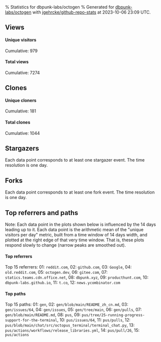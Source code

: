 % Statistics for dbpunk-labs/octogen
% Generated for [dbpunk-labs/octogen](https://github.com/dbpunk-labs/octogen) with [jgehrcke/github-repo-stats](https://github.com/jgehrcke/github-repo-stats) at 2023-10-06 23:09 UTC.


## Views

#### Unique visitors
<div id="chart_views_unique" class="full-width-chart"></div>

Cumulative: 979

#### Total views
<div id="chart_views_total" class="full-width-chart"></div>

Cumulative: 7274

<div class="pagebreak-for-print"> </div>

## Clones

#### Unique cloners
<div id="chart_clones_unique" class="full-width-chart"></div>

Cumulative: 181

#### Total clones
<div id="chart_clones_total" class="full-width-chart"></div>

Cumulative: 1044



<div class="pagebreak-for-print"> </div>



## Stargazers

Each data point corresponds to at least one stargazer event.
The time resolution is one day.

<div id="chart_stargazers" class="full-width-chart"></div>




## Forks

Each data point corresponds to at least one fork event.
The time resolution is one day.

<div id="chart_forks" class="full-width-chart"></div>




<div class="pagebreak-for-print"> </div>



## Top referrers and paths


Note: Each data point in the plots shown below is influenced by the 14 days
leading up to it. Each data point is the arithmetic mean of the "unique
visitors per day" metric, built from a time window of 14 days width, and
plotted at the right edge of that very time window. That is, these plots
respond slowly to change (narrow peaks are smoothed out).




#### Top referrers


<div id="chart_referrers_top_n_alltime" class="full-width-chart"></div>

Top 15 referrers: 01: `reddit.com`, 02: `github.com`, 03: `Google`, 04: `old.reddit.com`, 05: `octogen.dev`, 06: `gitee.com`, 07: `statics.teams.cdn.office.net`, 08: `dbpunk.xyz`, 09: `producthunt.com`, 10: `dbpunk-labs.github.io`, 11: `t.co`, 12: `news.ycombinator.com`





#### Top paths


<div id="chart_paths_top_n_alltime" class="full-width-chart"></div>

Top 15 paths: 01: `gen`, 02: `gen/blob/main/README_zh_cn.md`, 03: `gen/issues/64`, 04: `gen/issues`, 05: `gen/tree/main`, 06: `gen/pulls`, 07: `gen/blob/main/README.md`, 08: `pus`, 09: `pus/tree/25-running-progress-support-for-the-terminal`, 10: `pus/issues/64`, 11: `pus/pulls`, 12: `pus/blob/main/chat/src/octopus_terminal/terminal_chat.py`, 13: `pus/actions/workflows/release_libraries.yml`, 14: `pus/pull/26`, 15: `pus/actions`


<script type="text/javascript">
    vegaEmbed('#chart_views_unique', {"$schema": "https://vega.github.io/schema/vega-lite/v4.17.0.json", "config": {"arc": {"fill": "#1b1e23"}, "area": {"fill": "#1b1e23"}, "axisBottom": {"domainColor": "#a9b4c4", "gridColor": "#a9b4c4", "labelColor": "#1b1e23", "labelFont": "relative-mono-11-pitch-pro, Menlo, monospace", "tickColor": "#a9b4c4", "titleColor": "#1b1e23", "titleFont": "relative-mono-11-pitch-pro, Menlo, monospace"}, "axisLeft": {"domainColor": "#a9b4c4", "gridColor": "#a9b4c4", "labelColor": "#1b1e23", "labelFont": "relative-mono-11-pitch-pro, Menlo, monospace", "tickColor": "#a9b4c4", "titleColor": "#1b1e23", "titleFont": "relative-mono-11-pitch-pro, Menlo, monospace"}, "axisX": {"grid": false}, "axisY": {"grid": false, "labelBound": true}, "background": "#FFFFFF", "group": {"fill": "#FFFFFF"}, "header": {"fontWeight": 400, "labelFont": "relative-mono-11-pitch-pro, Menlo, monospace", "titleFont": "relative-mono-11-pitch-pro, Menlo, monospace"}, "legend": {"labelFont": "relative-mono-11-pitch-pro, Menlo, monospace", "symbolSize": 200, "symbolType": "circle", "titleFont": "relative-mono-11-pitch-pro, Menlo, monospace"}, "line": {"color": "#1b1e23", "stroke": "#1b1e23"}, "path": {"stroke": "#1b1e23"}, "point": {"color": "#1b1e23", "cursor": "pointer", "filled": true, "size": 20}, "range": {"category": ["#85a2f7", "#ea9755", "#7eb36a", "#f07071", "#bc85d9", "#e587b6", "#a9b4c4", "#d4c05e", "#64b9c4"]}, "style": {"bar": {"fill": "#1b1e23"}, "text": {"font": "relative-mono-11-pitch-pro, Menlo, monospace", "fontWeight": 400}}, "symbol": {"shape": "circle"}, "title": {"anchor": "start", "font": "relative-mono-11-pitch-pro, Menlo, monospace", "fontWeight": 400}, "trail": {"color": "#1b1e23", "stroke": "#1b1e23"}, "view": {"stroke": null}}, "data": {"name": "data-c3c4d0fbb6635ca8dd2dacba71b05c7d"}, "datasets": {"data-c3c4d0fbb6635ca8dd2dacba71b05c7d": [{"time": "2023-09-15T00:00:00+00:00", "views_total": 145, "views_unique": 1}, {"time": "2023-09-16T00:00:00+00:00", "views_total": 130, "views_unique": 1}, {"time": "2023-09-17T00:00:00+00:00", "views_total": 49, "views_unique": 1}, {"time": "2023-09-18T00:00:00+00:00", "views_total": 37, "views_unique": 1}, {"time": "2023-09-19T00:00:00+00:00", "views_total": 58, "views_unique": 1}, {"time": "2023-09-20T00:00:00+00:00", "views_total": 392, "views_unique": 1}, {"time": "2023-09-21T00:00:00+00:00", "views_total": 448, "views_unique": 1}, {"time": "2023-09-22T00:00:00+00:00", "views_total": 160, "views_unique": 1}, {"time": "2023-09-23T00:00:00+00:00", "views_total": 79, "views_unique": 1}, {"time": "2023-09-24T00:00:00+00:00", "views_total": 187, "views_unique": 1}, {"time": "2023-09-25T00:00:00+00:00", "views_total": 133, "views_unique": 1}, {"time": "2023-09-26T00:00:00+00:00", "views_total": 544, "views_unique": 1}, {"time": "2023-09-27T00:00:00+00:00", "views_total": 266, "views_unique": 1}, {"time": "2023-09-28T00:00:00+00:00", "views_total": 910, "views_unique": 186}, {"time": "2023-09-29T00:00:00+00:00", "views_total": 856, "views_unique": 287}, {"time": "2023-09-30T00:00:00+00:00", "views_total": 570, "views_unique": 72}, {"time": "2023-10-01T00:00:00+00:00", "views_total": 328, "views_unique": 51}, {"time": "2023-10-02T00:00:00+00:00", "views_total": 238, "views_unique": 62}, {"time": "2023-10-03T00:00:00+00:00", "views_total": 242, "views_unique": 44}, {"time": "2023-10-04T00:00:00+00:00", "views_total": 475, "views_unique": 59}, {"time": "2023-10-05T00:00:00+00:00", "views_total": 598, "views_unique": 132}, {"time": "2023-10-06T00:00:00+00:00", "views_total": 429, "views_unique": 73}]}, "encoding": {"tooltip": [{"field": "views_unique", "format": ".1f", "title": "views (u)", "type": "quantitative"}, {"field": "time", "format": "%B %e, %Y", "title": "date", "type": "temporal"}], "x": {"axis": {"labelAngle": 25}, "field": "time", "scale": {"domain": ["2023-09-15", "2023-10-06"]}, "timeUnit": "yearmonthdate", "title": "date", "type": "temporal"}, "y": {"axis": {"values": [1, 10, 50, 100, 500, 1000, 5000, 10000]}, "field": "views_unique", "scale": {"domain": [0, 315.70000000000005], "type": "symlog", "zero": true}, "title": "unique views per day", "type": "quantitative"}}, "height": 200, "mark": {"point": true, "type": "line"}, "padding": 10, "width": "container"}, {"actions": false, "renderer": "svg"}).catch(console.error);
vegaEmbed('#chart_views_total', {"$schema": "https://vega.github.io/schema/vega-lite/v4.17.0.json", "config": {"arc": {"fill": "#1b1e23"}, "area": {"fill": "#1b1e23"}, "axisBottom": {"domainColor": "#a9b4c4", "gridColor": "#a9b4c4", "labelColor": "#1b1e23", "labelFont": "relative-mono-11-pitch-pro, Menlo, monospace", "tickColor": "#a9b4c4", "titleColor": "#1b1e23", "titleFont": "relative-mono-11-pitch-pro, Menlo, monospace"}, "axisLeft": {"domainColor": "#a9b4c4", "gridColor": "#a9b4c4", "labelColor": "#1b1e23", "labelFont": "relative-mono-11-pitch-pro, Menlo, monospace", "tickColor": "#a9b4c4", "titleColor": "#1b1e23", "titleFont": "relative-mono-11-pitch-pro, Menlo, monospace"}, "axisX": {"grid": false}, "axisY": {"grid": false, "labelBound": true}, "background": "#FFFFFF", "group": {"fill": "#FFFFFF"}, "header": {"fontWeight": 400, "labelFont": "relative-mono-11-pitch-pro, Menlo, monospace", "titleFont": "relative-mono-11-pitch-pro, Menlo, monospace"}, "legend": {"labelFont": "relative-mono-11-pitch-pro, Menlo, monospace", "symbolSize": 200, "symbolType": "circle", "titleFont": "relative-mono-11-pitch-pro, Menlo, monospace"}, "line": {"color": "#1b1e23", "stroke": "#1b1e23"}, "path": {"stroke": "#1b1e23"}, "point": {"color": "#1b1e23", "cursor": "pointer", "filled": true, "size": 20}, "range": {"category": ["#85a2f7", "#ea9755", "#7eb36a", "#f07071", "#bc85d9", "#e587b6", "#a9b4c4", "#d4c05e", "#64b9c4"]}, "style": {"bar": {"fill": "#1b1e23"}, "text": {"font": "relative-mono-11-pitch-pro, Menlo, monospace", "fontWeight": 400}}, "symbol": {"shape": "circle"}, "title": {"anchor": "start", "font": "relative-mono-11-pitch-pro, Menlo, monospace", "fontWeight": 400}, "trail": {"color": "#1b1e23", "stroke": "#1b1e23"}, "view": {"stroke": null}}, "data": {"name": "data-c3c4d0fbb6635ca8dd2dacba71b05c7d"}, "datasets": {"data-c3c4d0fbb6635ca8dd2dacba71b05c7d": [{"time": "2023-09-15T00:00:00+00:00", "views_total": 145, "views_unique": 1}, {"time": "2023-09-16T00:00:00+00:00", "views_total": 130, "views_unique": 1}, {"time": "2023-09-17T00:00:00+00:00", "views_total": 49, "views_unique": 1}, {"time": "2023-09-18T00:00:00+00:00", "views_total": 37, "views_unique": 1}, {"time": "2023-09-19T00:00:00+00:00", "views_total": 58, "views_unique": 1}, {"time": "2023-09-20T00:00:00+00:00", "views_total": 392, "views_unique": 1}, {"time": "2023-09-21T00:00:00+00:00", "views_total": 448, "views_unique": 1}, {"time": "2023-09-22T00:00:00+00:00", "views_total": 160, "views_unique": 1}, {"time": "2023-09-23T00:00:00+00:00", "views_total": 79, "views_unique": 1}, {"time": "2023-09-24T00:00:00+00:00", "views_total": 187, "views_unique": 1}, {"time": "2023-09-25T00:00:00+00:00", "views_total": 133, "views_unique": 1}, {"time": "2023-09-26T00:00:00+00:00", "views_total": 544, "views_unique": 1}, {"time": "2023-09-27T00:00:00+00:00", "views_total": 266, "views_unique": 1}, {"time": "2023-09-28T00:00:00+00:00", "views_total": 910, "views_unique": 186}, {"time": "2023-09-29T00:00:00+00:00", "views_total": 856, "views_unique": 287}, {"time": "2023-09-30T00:00:00+00:00", "views_total": 570, "views_unique": 72}, {"time": "2023-10-01T00:00:00+00:00", "views_total": 328, "views_unique": 51}, {"time": "2023-10-02T00:00:00+00:00", "views_total": 238, "views_unique": 62}, {"time": "2023-10-03T00:00:00+00:00", "views_total": 242, "views_unique": 44}, {"time": "2023-10-04T00:00:00+00:00", "views_total": 475, "views_unique": 59}, {"time": "2023-10-05T00:00:00+00:00", "views_total": 598, "views_unique": 132}, {"time": "2023-10-06T00:00:00+00:00", "views_total": 429, "views_unique": 73}]}, "encoding": {"tooltip": [{"field": "views_total", "format": ".1f", "title": "views (t)", "type": "quantitative"}, {"field": "time", "format": "%B %e, %Y", "title": "date", "type": "temporal"}], "x": {"axis": {"labelAngle": 25}, "field": "time", "scale": {"domain": ["2023-09-15", "2023-10-06"]}, "timeUnit": "yearmonthdate", "title": "date", "type": "temporal"}, "y": {"axis": {"values": [1, 10, 50, 100, 500, 1000, 5000, 10000]}, "field": "views_total", "scale": {"domain": [0, 1001.0000000000001], "type": "symlog", "zero": true}, "title": "total views per day", "type": "quantitative"}}, "height": 200, "mark": {"point": true, "type": "line"}, "padding": 10, "width": "container"}, {"actions": false, "renderer": "svg"}).catch(console.error);
vegaEmbed('#chart_clones_unique', {"$schema": "https://vega.github.io/schema/vega-lite/v4.17.0.json", "config": {"arc": {"fill": "#1b1e23"}, "area": {"fill": "#1b1e23"}, "axisBottom": {"domainColor": "#a9b4c4", "gridColor": "#a9b4c4", "labelColor": "#1b1e23", "labelFont": "relative-mono-11-pitch-pro, Menlo, monospace", "tickColor": "#a9b4c4", "titleColor": "#1b1e23", "titleFont": "relative-mono-11-pitch-pro, Menlo, monospace"}, "axisLeft": {"domainColor": "#a9b4c4", "gridColor": "#a9b4c4", "labelColor": "#1b1e23", "labelFont": "relative-mono-11-pitch-pro, Menlo, monospace", "tickColor": "#a9b4c4", "titleColor": "#1b1e23", "titleFont": "relative-mono-11-pitch-pro, Menlo, monospace"}, "axisX": {"grid": false}, "axisY": {"grid": false, "labelBound": true}, "background": "#FFFFFF", "group": {"fill": "#FFFFFF"}, "header": {"fontWeight": 400, "labelFont": "relative-mono-11-pitch-pro, Menlo, monospace", "titleFont": "relative-mono-11-pitch-pro, Menlo, monospace"}, "legend": {"labelFont": "relative-mono-11-pitch-pro, Menlo, monospace", "symbolSize": 200, "symbolType": "circle", "titleFont": "relative-mono-11-pitch-pro, Menlo, monospace"}, "line": {"color": "#1b1e23", "stroke": "#1b1e23"}, "path": {"stroke": "#1b1e23"}, "point": {"color": "#1b1e23", "cursor": "pointer", "filled": true, "size": 20}, "range": {"category": ["#85a2f7", "#ea9755", "#7eb36a", "#f07071", "#bc85d9", "#e587b6", "#a9b4c4", "#d4c05e", "#64b9c4"]}, "style": {"bar": {"fill": "#1b1e23"}, "text": {"font": "relative-mono-11-pitch-pro, Menlo, monospace", "fontWeight": 400}}, "symbol": {"shape": "circle"}, "title": {"anchor": "start", "font": "relative-mono-11-pitch-pro, Menlo, monospace", "fontWeight": 400}, "trail": {"color": "#1b1e23", "stroke": "#1b1e23"}, "view": {"stroke": null}}, "data": {"name": "data-daa7836321336546b61961ebec3684fd"}, "datasets": {"data-daa7836321336546b61961ebec3684fd": [{"clones_total": 0, "clones_unique": 0, "time": "2023-09-15T00:00:00+00:00"}, {"clones_total": 1, "clones_unique": 1, "time": "2023-09-16T00:00:00+00:00"}, {"clones_total": 0, "clones_unique": 0, "time": "2023-09-17T00:00:00+00:00"}, {"clones_total": 0, "clones_unique": 0, "time": "2023-09-18T00:00:00+00:00"}, {"clones_total": 0, "clones_unique": 0, "time": "2023-09-19T00:00:00+00:00"}, {"clones_total": 1, "clones_unique": 1, "time": "2023-09-20T00:00:00+00:00"}, {"clones_total": 0, "clones_unique": 0, "time": "2023-09-21T00:00:00+00:00"}, {"clones_total": 1, "clones_unique": 1, "time": "2023-09-22T00:00:00+00:00"}, {"clones_total": 0, "clones_unique": 0, "time": "2023-09-23T00:00:00+00:00"}, {"clones_total": 0, "clones_unique": 0, "time": "2023-09-24T00:00:00+00:00"}, {"clones_total": 1, "clones_unique": 1, "time": "2023-09-25T00:00:00+00:00"}, {"clones_total": 1, "clones_unique": 1, "time": "2023-09-26T00:00:00+00:00"}, {"clones_total": 1, "clones_unique": 1, "time": "2023-09-27T00:00:00+00:00"}, {"clones_total": 173, "clones_unique": 48, "time": "2023-09-28T00:00:00+00:00"}, {"clones_total": 17, "clones_unique": 9, "time": "2023-09-29T00:00:00+00:00"}, {"clones_total": 113, "clones_unique": 15, "time": "2023-09-30T00:00:00+00:00"}, {"clones_total": 140, "clones_unique": 11, "time": "2023-10-01T00:00:00+00:00"}, {"clones_total": 95, "clones_unique": 17, "time": "2023-10-02T00:00:00+00:00"}, {"clones_total": 100, "clones_unique": 15, "time": "2023-10-03T00:00:00+00:00"}, {"clones_total": 214, "clones_unique": 30, "time": "2023-10-04T00:00:00+00:00"}, {"clones_total": 42, "clones_unique": 15, "time": "2023-10-05T00:00:00+00:00"}, {"clones_total": 144, "clones_unique": 15, "time": "2023-10-06T00:00:00+00:00"}]}, "encoding": {"tooltip": [{"field": "clones_unique", "format": ".1f", "title": "clones (u)", "type": "quantitative"}, {"field": "time", "format": "%B %e, %Y", "title": "date", "type": "temporal"}], "x": {"axis": {"labelAngle": 25}, "field": "time", "scale": {"domain": ["2023-09-15", "2023-10-06"]}, "timeUnit": "yearmonthdate", "title": "date", "type": "temporal"}, "y": {"axis": {}, "field": "clones_unique", "scale": {"domain": [0, 52.800000000000004], "type": "linear", "zero": true}, "title": "unique clones per day", "type": "quantitative"}}, "height": 200, "mark": {"point": true, "type": "line"}, "padding": 10, "width": "container"}, {"actions": false, "renderer": "svg"}).catch(console.error);
vegaEmbed('#chart_clones_total', {"$schema": "https://vega.github.io/schema/vega-lite/v4.17.0.json", "config": {"arc": {"fill": "#1b1e23"}, "area": {"fill": "#1b1e23"}, "axisBottom": {"domainColor": "#a9b4c4", "gridColor": "#a9b4c4", "labelColor": "#1b1e23", "labelFont": "relative-mono-11-pitch-pro, Menlo, monospace", "tickColor": "#a9b4c4", "titleColor": "#1b1e23", "titleFont": "relative-mono-11-pitch-pro, Menlo, monospace"}, "axisLeft": {"domainColor": "#a9b4c4", "gridColor": "#a9b4c4", "labelColor": "#1b1e23", "labelFont": "relative-mono-11-pitch-pro, Menlo, monospace", "tickColor": "#a9b4c4", "titleColor": "#1b1e23", "titleFont": "relative-mono-11-pitch-pro, Menlo, monospace"}, "axisX": {"grid": false}, "axisY": {"grid": false, "labelBound": true}, "background": "#FFFFFF", "group": {"fill": "#FFFFFF"}, "header": {"fontWeight": 400, "labelFont": "relative-mono-11-pitch-pro, Menlo, monospace", "titleFont": "relative-mono-11-pitch-pro, Menlo, monospace"}, "legend": {"labelFont": "relative-mono-11-pitch-pro, Menlo, monospace", "symbolSize": 200, "symbolType": "circle", "titleFont": "relative-mono-11-pitch-pro, Menlo, monospace"}, "line": {"color": "#1b1e23", "stroke": "#1b1e23"}, "path": {"stroke": "#1b1e23"}, "point": {"color": "#1b1e23", "cursor": "pointer", "filled": true, "size": 20}, "range": {"category": ["#85a2f7", "#ea9755", "#7eb36a", "#f07071", "#bc85d9", "#e587b6", "#a9b4c4", "#d4c05e", "#64b9c4"]}, "style": {"bar": {"fill": "#1b1e23"}, "text": {"font": "relative-mono-11-pitch-pro, Menlo, monospace", "fontWeight": 400}}, "symbol": {"shape": "circle"}, "title": {"anchor": "start", "font": "relative-mono-11-pitch-pro, Menlo, monospace", "fontWeight": 400}, "trail": {"color": "#1b1e23", "stroke": "#1b1e23"}, "view": {"stroke": null}}, "data": {"name": "data-daa7836321336546b61961ebec3684fd"}, "datasets": {"data-daa7836321336546b61961ebec3684fd": [{"clones_total": 0, "clones_unique": 0, "time": "2023-09-15T00:00:00+00:00"}, {"clones_total": 1, "clones_unique": 1, "time": "2023-09-16T00:00:00+00:00"}, {"clones_total": 0, "clones_unique": 0, "time": "2023-09-17T00:00:00+00:00"}, {"clones_total": 0, "clones_unique": 0, "time": "2023-09-18T00:00:00+00:00"}, {"clones_total": 0, "clones_unique": 0, "time": "2023-09-19T00:00:00+00:00"}, {"clones_total": 1, "clones_unique": 1, "time": "2023-09-20T00:00:00+00:00"}, {"clones_total": 0, "clones_unique": 0, "time": "2023-09-21T00:00:00+00:00"}, {"clones_total": 1, "clones_unique": 1, "time": "2023-09-22T00:00:00+00:00"}, {"clones_total": 0, "clones_unique": 0, "time": "2023-09-23T00:00:00+00:00"}, {"clones_total": 0, "clones_unique": 0, "time": "2023-09-24T00:00:00+00:00"}, {"clones_total": 1, "clones_unique": 1, "time": "2023-09-25T00:00:00+00:00"}, {"clones_total": 1, "clones_unique": 1, "time": "2023-09-26T00:00:00+00:00"}, {"clones_total": 1, "clones_unique": 1, "time": "2023-09-27T00:00:00+00:00"}, {"clones_total": 173, "clones_unique": 48, "time": "2023-09-28T00:00:00+00:00"}, {"clones_total": 17, "clones_unique": 9, "time": "2023-09-29T00:00:00+00:00"}, {"clones_total": 113, "clones_unique": 15, "time": "2023-09-30T00:00:00+00:00"}, {"clones_total": 140, "clones_unique": 11, "time": "2023-10-01T00:00:00+00:00"}, {"clones_total": 95, "clones_unique": 17, "time": "2023-10-02T00:00:00+00:00"}, {"clones_total": 100, "clones_unique": 15, "time": "2023-10-03T00:00:00+00:00"}, {"clones_total": 214, "clones_unique": 30, "time": "2023-10-04T00:00:00+00:00"}, {"clones_total": 42, "clones_unique": 15, "time": "2023-10-05T00:00:00+00:00"}, {"clones_total": 144, "clones_unique": 15, "time": "2023-10-06T00:00:00+00:00"}]}, "encoding": {"tooltip": [{"field": "clones_total", "format": ".1f", "title": "clones (t)", "type": "quantitative"}, {"field": "time", "format": "%B %e, %Y", "title": "date", "type": "temporal"}], "x": {"axis": {"labelAngle": 25}, "field": "time", "scale": {"domain": ["2023-09-15", "2023-10-06"]}, "timeUnit": "yearmonthdate", "title": "date", "type": "temporal"}, "y": {"axis": {"values": [1, 10, 50, 100, 500, 1000, 5000, 10000]}, "field": "clones_total", "scale": {"domain": [0, 235.4], "type": "symlog", "zero": true}, "title": "total clones per day", "type": "quantitative"}}, "height": 200, "mark": {"point": true, "type": "line"}, "padding": 10, "width": "container"}, {"actions": false, "renderer": "svg"}).catch(console.error);
vegaEmbed('#chart_stargazers', {"$schema": "https://vega.github.io/schema/vega-lite/v4.17.0.json", "config": {"arc": {"fill": "#1b1e23"}, "area": {"fill": "#1b1e23"}, "axisBottom": {"domainColor": "#a9b4c4", "gridColor": "#a9b4c4", "labelColor": "#1b1e23", "labelFont": "relative-mono-11-pitch-pro, Menlo, monospace", "tickColor": "#a9b4c4", "titleColor": "#1b1e23", "titleFont": "relative-mono-11-pitch-pro, Menlo, monospace"}, "axisLeft": {"domainColor": "#a9b4c4", "gridColor": "#a9b4c4", "labelColor": "#1b1e23", "labelFont": "relative-mono-11-pitch-pro, Menlo, monospace", "tickColor": "#a9b4c4", "titleColor": "#1b1e23", "titleFont": "relative-mono-11-pitch-pro, Menlo, monospace"}, "axisX": {"grid": false}, "axisY": {"grid": false}, "background": "#FFFFFF", "group": {"fill": "#FFFFFF"}, "header": {"fontWeight": 400, "labelFont": "relative-mono-11-pitch-pro, Menlo, monospace", "titleFont": "relative-mono-11-pitch-pro, Menlo, monospace"}, "legend": {"labelFont": "relative-mono-11-pitch-pro, Menlo, monospace", "symbolSize": 200, "symbolType": "circle", "titleFont": "relative-mono-11-pitch-pro, Menlo, monospace"}, "line": {"color": "#1b1e23", "stroke": "#1b1e23"}, "path": {"stroke": "#1b1e23"}, "point": {"color": "#1b1e23", "cursor": "pointer", "filled": true, "size": 50}, "range": {"category": ["#85a2f7", "#ea9755", "#7eb36a", "#f07071", "#bc85d9", "#e587b6", "#a9b4c4", "#d4c05e", "#64b9c4"]}, "style": {"bar": {"fill": "#1b1e23"}, "text": {"font": "relative-mono-11-pitch-pro, Menlo, monospace", "fontWeight": 400}}, "symbol": {"shape": "circle"}, "title": {"anchor": "start", "font": "relative-mono-11-pitch-pro, Menlo, monospace", "fontWeight": 400}, "trail": {"color": "#1b1e23", "stroke": "#1b1e23"}, "view": {"stroke": null}}, "data": {"name": "data-6c007b14de8aef23f173a28f9506b0b4"}, "datasets": {"data-6c007b14de8aef23f173a28f9506b0b4": [{"stars_cumulative": 1.0, "time": "2023-09-28T14:00:00+00:00"}, {"stars_cumulative": 8.0, "time": "2023-09-28T17:00:00+00:00"}, {"stars_cumulative": 9.0, "time": "2023-09-28T18:00:00+00:00"}, {"stars_cumulative": 10.0, "time": "2023-09-28T19:00:00+00:00"}, {"stars_cumulative": 14.0, "time": "2023-09-28T20:00:00+00:00"}, {"stars_cumulative": 16.0, "time": "2023-09-28T22:00:00+00:00"}, {"stars_cumulative": 18.0, "time": "2023-09-28T23:00:00+00:00"}, {"stars_cumulative": 19.0, "time": "2023-09-29T00:00:00+00:00"}, {"stars_cumulative": 21.0, "time": "2023-09-29T01:00:00+00:00"}, {"stars_cumulative": 25.0, "time": "2023-09-29T02:00:00+00:00"}, {"stars_cumulative": 29.0, "time": "2023-09-29T03:00:00+00:00"}, {"stars_cumulative": 30.0, "time": "2023-09-29T04:00:00+00:00"}, {"stars_cumulative": 32.0, "time": "2023-09-29T05:00:00+00:00"}, {"stars_cumulative": 36.0, "time": "2023-09-29T06:00:00+00:00"}, {"stars_cumulative": 42.0, "time": "2023-09-29T08:00:00+00:00"}, {"stars_cumulative": 43.0, "time": "2023-09-29T09:00:00+00:00"}, {"stars_cumulative": 46.0, "time": "2023-09-29T10:00:00+00:00"}, {"stars_cumulative": 47.0, "time": "2023-09-29T11:00:00+00:00"}, {"stars_cumulative": 50.0, "time": "2023-09-29T12:00:00+00:00"}, {"stars_cumulative": 55.0, "time": "2023-09-29T13:00:00+00:00"}, {"stars_cumulative": 57.0, "time": "2023-09-29T14:00:00+00:00"}, {"stars_cumulative": 59.0, "time": "2023-09-29T15:00:00+00:00"}, {"stars_cumulative": 62.0, "time": "2023-09-29T16:00:00+00:00"}, {"stars_cumulative": 64.0, "time": "2023-09-29T18:00:00+00:00"}, {"stars_cumulative": 66.0, "time": "2023-09-29T19:00:00+00:00"}, {"stars_cumulative": 67.0, "time": "2023-09-29T20:00:00+00:00"}, {"stars_cumulative": 70.0, "time": "2023-09-29T23:00:00+00:00"}, {"stars_cumulative": 72.0, "time": "2023-09-30T01:00:00+00:00"}, {"stars_cumulative": 73.0, "time": "2023-09-30T02:00:00+00:00"}, {"stars_cumulative": 76.0, "time": "2023-09-30T04:00:00+00:00"}, {"stars_cumulative": 77.0, "time": "2023-09-30T08:00:00+00:00"}, {"stars_cumulative": 78.0, "time": "2023-09-30T13:00:00+00:00"}, {"stars_cumulative": 81.0, "time": "2023-09-30T17:00:00+00:00"}, {"stars_cumulative": 82.0, "time": "2023-09-30T21:00:00+00:00"}, {"stars_cumulative": 83.0, "time": "2023-10-01T04:00:00+00:00"}, {"stars_cumulative": 84.0, "time": "2023-10-01T05:00:00+00:00"}, {"stars_cumulative": 85.0, "time": "2023-10-01T11:00:00+00:00"}, {"stars_cumulative": 86.0, "time": "2023-10-01T13:00:00+00:00"}, {"stars_cumulative": 87.0, "time": "2023-10-01T14:00:00+00:00"}, {"stars_cumulative": 90.0, "time": "2023-10-01T15:00:00+00:00"}, {"stars_cumulative": 93.0, "time": "2023-10-01T16:00:00+00:00"}, {"stars_cumulative": 94.0, "time": "2023-10-01T18:00:00+00:00"}, {"stars_cumulative": 95.0, "time": "2023-10-01T20:00:00+00:00"}, {"stars_cumulative": 96.0, "time": "2023-10-01T21:00:00+00:00"}, {"stars_cumulative": 97.0, "time": "2023-10-01T22:00:00+00:00"}, {"stars_cumulative": 98.0, "time": "2023-10-01T23:00:00+00:00"}, {"stars_cumulative": 100.0, "time": "2023-10-02T00:00:00+00:00"}, {"stars_cumulative": 101.0, "time": "2023-10-02T02:00:00+00:00"}, {"stars_cumulative": 102.0, "time": "2023-10-02T04:00:00+00:00"}, {"stars_cumulative": 103.0, "time": "2023-10-02T05:00:00+00:00"}, {"stars_cumulative": 104.0, "time": "2023-10-02T09:00:00+00:00"}, {"stars_cumulative": 105.0, "time": "2023-10-02T11:00:00+00:00"}, {"stars_cumulative": 106.0, "time": "2023-10-02T16:00:00+00:00"}, {"stars_cumulative": 107.0, "time": "2023-10-02T21:00:00+00:00"}, {"stars_cumulative": 108.0, "time": "2023-10-03T01:00:00+00:00"}, {"stars_cumulative": 109.0, "time": "2023-10-03T11:00:00+00:00"}, {"stars_cumulative": 110.0, "time": "2023-10-03T13:00:00+00:00"}, {"stars_cumulative": 111.0, "time": "2023-10-04T00:00:00+00:00"}, {"stars_cumulative": 112.0, "time": "2023-10-04T02:00:00+00:00"}, {"stars_cumulative": 113.0, "time": "2023-10-04T06:00:00+00:00"}, {"stars_cumulative": 114.0, "time": "2023-10-04T11:00:00+00:00"}, {"stars_cumulative": 116.0, "time": "2023-10-04T14:00:00+00:00"}, {"stars_cumulative": 118.0, "time": "2023-10-04T15:00:00+00:00"}, {"stars_cumulative": 119.0, "time": "2023-10-04T17:00:00+00:00"}, {"stars_cumulative": 121.0, "time": "2023-10-04T18:00:00+00:00"}, {"stars_cumulative": 124.0, "time": "2023-10-04T19:00:00+00:00"}, {"stars_cumulative": 125.0, "time": "2023-10-04T21:00:00+00:00"}, {"stars_cumulative": 126.0, "time": "2023-10-05T04:00:00+00:00"}, {"stars_cumulative": 127.0, "time": "2023-10-05T12:00:00+00:00"}, {"stars_cumulative": 128.0, "time": "2023-10-05T13:00:00+00:00"}, {"stars_cumulative": 129.0, "time": "2023-10-05T15:00:00+00:00"}, {"stars_cumulative": 130.0, "time": "2023-10-05T17:00:00+00:00"}, {"stars_cumulative": 131.0, "time": "2023-10-05T18:00:00+00:00"}, {"stars_cumulative": 133.0, "time": "2023-10-05T19:00:00+00:00"}, {"stars_cumulative": 134.0, "time": "2023-10-05T20:00:00+00:00"}, {"stars_cumulative": 135.0, "time": "2023-10-06T06:00:00+00:00"}, {"stars_cumulative": 136.0, "time": "2023-10-06T07:00:00+00:00"}, {"stars_cumulative": 137.0, "time": "2023-10-06T13:00:00+00:00"}, {"stars_cumulative": 138.0, "time": "2023-10-06T14:00:00+00:00"}]}, "encoding": {"tooltip": [{"field": "stars_cumulative", "format": "d", "title": "stars", "type": "quantitative"}, {"field": "time", "format": "%B %e, %Y", "title": "date", "type": "temporal"}], "x": {"axis": {"labelAngle": 25}, "field": "time", "scale": {"domain": ["2023-09-15", "2023-10-06"]}, "timeUnit": "yearmonthdate", "title": "date", "type": "temporal"}, "y": {"field": "stars_cumulative", "scale": {"domain": [0, 151.8], "zero": true}, "title": "stargazer count (cumulative)", "type": "quantitative"}}, "height": 300, "mark": {"point": true, "type": "line"}, "padding": 10, "width": "container"}, {"actions": false, "renderer": "svg"}).catch(console.error);
vegaEmbed('#chart_forks', {"$schema": "https://vega.github.io/schema/vega-lite/v4.17.0.json", "config": {"arc": {"fill": "#1b1e23"}, "area": {"fill": "#1b1e23"}, "axisBottom": {"domainColor": "#a9b4c4", "gridColor": "#a9b4c4", "labelColor": "#1b1e23", "labelFont": "relative-mono-11-pitch-pro, Menlo, monospace", "tickColor": "#a9b4c4", "titleColor": "#1b1e23", "titleFont": "relative-mono-11-pitch-pro, Menlo, monospace"}, "axisLeft": {"domainColor": "#a9b4c4", "gridColor": "#a9b4c4", "labelColor": "#1b1e23", "labelFont": "relative-mono-11-pitch-pro, Menlo, monospace", "tickColor": "#a9b4c4", "titleColor": "#1b1e23", "titleFont": "relative-mono-11-pitch-pro, Menlo, monospace"}, "axisX": {"grid": false}, "axisY": {"grid": false}, "background": "#FFFFFF", "group": {"fill": "#FFFFFF"}, "header": {"fontWeight": 400, "labelFont": "relative-mono-11-pitch-pro, Menlo, monospace", "titleFont": "relative-mono-11-pitch-pro, Menlo, monospace"}, "legend": {"labelFont": "relative-mono-11-pitch-pro, Menlo, monospace", "symbolSize": 200, "symbolType": "circle", "titleFont": "relative-mono-11-pitch-pro, Menlo, monospace"}, "line": {"color": "#1b1e23", "stroke": "#1b1e23"}, "path": {"stroke": "#1b1e23"}, "point": {"color": "#1b1e23", "cursor": "pointer", "filled": true, "size": 50}, "range": {"category": ["#85a2f7", "#ea9755", "#7eb36a", "#f07071", "#bc85d9", "#e587b6", "#a9b4c4", "#d4c05e", "#64b9c4"]}, "style": {"bar": {"fill": "#1b1e23"}, "text": {"font": "relative-mono-11-pitch-pro, Menlo, monospace", "fontWeight": 400}}, "symbol": {"shape": "circle"}, "title": {"anchor": "start", "font": "relative-mono-11-pitch-pro, Menlo, monospace", "fontWeight": 400}, "trail": {"color": "#1b1e23", "stroke": "#1b1e23"}, "view": {"stroke": null}}, "data": {"name": "data-3642352092f9402faf48a9de609dec84"}, "datasets": {"data-3642352092f9402faf48a9de609dec84": [{"forks_cumulative": 1, "time": "2023-09-28T18:38:14+00:00"}, {"forks_cumulative": 2, "time": "2023-09-29T16:14:21+00:00"}, {"forks_cumulative": 3, "time": "2023-10-01T11:39:28+00:00"}]}, "encoding": {"tooltip": [{"field": "forks_cumulative", "format": "d", "title": "forks", "type": "quantitative"}, {"field": "time", "format": "%B %e, %Y", "title": "date", "type": "temporal"}], "x": {"axis": {"labelAngle": 25}, "field": "time", "scale": {"domain": ["2023-09-15", "2023-10-06"]}, "timeUnit": "yearmonthdate", "title": "date", "type": "temporal"}, "y": {"field": "forks_cumulative", "scale": {"domain": [0, 3.3000000000000003], "zero": true}, "title": "fork count (cumulative)", "type": "quantitative"}}, "height": 300, "mark": {"point": true, "type": "line"}, "padding": 10, "width": "container"}, {"actions": false, "renderer": "svg"}).catch(console.error);
vegaEmbed('#chart_referrers_top_n_alltime', {"$schema": "https://vega.github.io/schema/vega-lite/v4.17.0.json", "config": {"arc": {"fill": "#1b1e23"}, "area": {"fill": "#1b1e23"}, "axisBottom": {"domainColor": "#a9b4c4", "gridColor": "#a9b4c4", "labelColor": "#1b1e23", "labelFont": "relative-mono-11-pitch-pro, Menlo, monospace", "tickColor": "#a9b4c4", "titleColor": "#1b1e23", "titleFont": "relative-mono-11-pitch-pro, Menlo, monospace"}, "axisLeft": {"domainColor": "#a9b4c4", "gridColor": "#a9b4c4", "labelColor": "#1b1e23", "labelFont": "relative-mono-11-pitch-pro, Menlo, monospace", "tickColor": "#a9b4c4", "titleColor": "#1b1e23", "titleFont": "relative-mono-11-pitch-pro, Menlo, monospace"}, "axisX": {"grid": false}, "axisY": {"grid": false}, "background": "#FFFFFF", "group": {"fill": "#FFFFFF"}, "header": {"fontWeight": 400, "labelFont": "relative-mono-11-pitch-pro, Menlo, monospace", "titleFont": "relative-mono-11-pitch-pro, Menlo, monospace"}, "legend": {"labelFont": "relative-mono-11-pitch-pro, Menlo, monospace", "symbolSize": 200, "symbolType": "circle", "titleFont": "relative-mono-11-pitch-pro, Menlo, monospace"}, "line": {"color": "#1b1e23", "stroke": "#1b1e23"}, "path": {"stroke": "#1b1e23"}, "point": {"color": "#1b1e23", "cursor": "pointer", "filled": true, "size": 30}, "range": {"category": ["#85a2f7", "#ea9755", "#7eb36a", "#f07071", "#bc85d9", "#e587b6", "#a9b4c4", "#d4c05e", "#64b9c4"]}, "style": {"bar": {"fill": "#1b1e23"}, "text": {"font": "relative-mono-11-pitch-pro, Menlo, monospace", "fontWeight": 400}}, "symbol": {"shape": "circle"}, "title": {"anchor": "start", "font": "relative-mono-11-pitch-pro, Menlo, monospace", "fontWeight": 400}, "trail": {"color": "#1b1e23", "stroke": "#1b1e23"}, "view": {"stroke": null}}, "data": {"name": "data-42b0deaec86bd86238f2a433d9ed1d03"}, "datasets": {"data-42b0deaec86bd86238f2a433d9ed1d03": [{"referrer": "reddit.com", "time": "2023-09-28T00:00:00+00:00", "views_unique": null, "views_unique_norm": null}, {"referrer": "reddit.com", "time": "2023-09-29T00:00:00+00:00", "views_unique": 45.0, "views_unique_norm": 3.2142857142857144}, {"referrer": "reddit.com", "time": "2023-09-30T00:00:00+00:00", "views_unique": 100.0, "views_unique_norm": 7.142857142857143}, {"referrer": "reddit.com", "time": "2023-10-01T00:00:00+00:00", "views_unique": 109.0, "views_unique_norm": 7.785714285714286}, {"referrer": "reddit.com", "time": "2023-10-02T00:00:00+00:00", "views_unique": 117.0, "views_unique_norm": 8.357142857142858}, {"referrer": "reddit.com", "time": "2023-10-03T00:00:00+00:00", "views_unique": 121.0, "views_unique_norm": 8.642857142857142}, {"referrer": "reddit.com", "time": "2023-10-04T00:00:00+00:00", "views_unique": 123.0, "views_unique_norm": 8.785714285714286}, {"referrer": "reddit.com", "time": "2023-10-05T00:00:00+00:00", "views_unique": 123.0, "views_unique_norm": 8.785714285714286}, {"referrer": "reddit.com", "time": "2023-10-06T00:00:00+00:00", "views_unique": 128.0, "views_unique_norm": 9.142857142857142}, {"referrer": "github.com", "time": "2023-09-28T00:00:00+00:00", "views_unique": 1.0, "views_unique_norm": 0.07142857142857142}, {"referrer": "github.com", "time": "2023-09-29T00:00:00+00:00", "views_unique": 16.0, "views_unique_norm": 1.1428571428571428}, {"referrer": "github.com", "time": "2023-09-30T00:00:00+00:00", "views_unique": 35.0, "views_unique_norm": 2.5}, {"referrer": "github.com", "time": "2023-10-01T00:00:00+00:00", "views_unique": 46.0, "views_unique_norm": 3.2857142857142856}, {"referrer": "github.com", "time": "2023-10-02T00:00:00+00:00", "views_unique": 50.0, "views_unique_norm": 3.5714285714285716}, {"referrer": "github.com", "time": "2023-10-03T00:00:00+00:00", "views_unique": 54.0, "views_unique_norm": 3.857142857142857}, {"referrer": "github.com", "time": "2023-10-04T00:00:00+00:00", "views_unique": 59.0, "views_unique_norm": 4.214285714285714}, {"referrer": "github.com", "time": "2023-10-05T00:00:00+00:00", "views_unique": 60.0, "views_unique_norm": 4.285714285714286}, {"referrer": "github.com", "time": "2023-10-06T00:00:00+00:00", "views_unique": 65.0, "views_unique_norm": 4.642857142857143}, {"referrer": "Google", "time": "2023-09-28T00:00:00+00:00", "views_unique": null, "views_unique_norm": null}, {"referrer": "Google", "time": "2023-09-29T00:00:00+00:00", "views_unique": null, "views_unique_norm": null}, {"referrer": "Google", "time": "2023-09-30T00:00:00+00:00", "views_unique": 9.0, "views_unique_norm": 0.6428571428571429}, {"referrer": "Google", "time": "2023-10-01T00:00:00+00:00", "views_unique": 10.0, "views_unique_norm": 0.7142857142857143}, {"referrer": "Google", "time": "2023-10-02T00:00:00+00:00", "views_unique": 11.0, "views_unique_norm": 0.7857142857142857}, {"referrer": "Google", "time": "2023-10-03T00:00:00+00:00", "views_unique": 14.0, "views_unique_norm": 1.0}, {"referrer": "Google", "time": "2023-10-04T00:00:00+00:00", "views_unique": 17.0, "views_unique_norm": 1.2142857142857142}, {"referrer": "Google", "time": "2023-10-05T00:00:00+00:00", "views_unique": 23.0, "views_unique_norm": 1.6428571428571428}, {"referrer": "Google", "time": "2023-10-06T00:00:00+00:00", "views_unique": 24.0, "views_unique_norm": 1.7142857142857142}, {"referrer": "old.reddit.com", "time": "2023-09-28T00:00:00+00:00", "views_unique": null, "views_unique_norm": null}, {"referrer": "old.reddit.com", "time": "2023-09-29T00:00:00+00:00", "views_unique": 11.0, "views_unique_norm": 0.7857142857142857}, {"referrer": "old.reddit.com", "time": "2023-09-30T00:00:00+00:00", "views_unique": 15.0, "views_unique_norm": 1.0714285714285714}, {"referrer": "old.reddit.com", "time": "2023-10-01T00:00:00+00:00", "views_unique": 17.0, "views_unique_norm": 1.2142857142857142}, {"referrer": "old.reddit.com", "time": "2023-10-02T00:00:00+00:00", "views_unique": 17.0, "views_unique_norm": 1.2142857142857142}, {"referrer": "old.reddit.com", "time": "2023-10-03T00:00:00+00:00", "views_unique": 17.0, "views_unique_norm": 1.2142857142857142}, {"referrer": "old.reddit.com", "time": "2023-10-04T00:00:00+00:00", "views_unique": 17.0, "views_unique_norm": 1.2142857142857142}, {"referrer": "old.reddit.com", "time": "2023-10-05T00:00:00+00:00", "views_unique": 19.0, "views_unique_norm": 1.3571428571428572}, {"referrer": "old.reddit.com", "time": "2023-10-06T00:00:00+00:00", "views_unique": 20.0, "views_unique_norm": 1.4285714285714286}, {"referrer": "octogen.dev", "time": "2023-09-28T00:00:00+00:00", "views_unique": 1.0, "views_unique_norm": 0.07142857142857142}, {"referrer": "octogen.dev", "time": "2023-09-29T00:00:00+00:00", "views_unique": 2.0, "views_unique_norm": 0.14285714285714285}, {"referrer": "octogen.dev", "time": "2023-09-30T00:00:00+00:00", "views_unique": 5.0, "views_unique_norm": 0.35714285714285715}, {"referrer": "octogen.dev", "time": "2023-10-01T00:00:00+00:00", "views_unique": 5.0, "views_unique_norm": 0.35714285714285715}, {"referrer": "octogen.dev", "time": "2023-10-02T00:00:00+00:00", "views_unique": 5.0, "views_unique_norm": 0.35714285714285715}, {"referrer": "octogen.dev", "time": "2023-10-03T00:00:00+00:00", "views_unique": 6.0, "views_unique_norm": 0.42857142857142855}, {"referrer": "octogen.dev", "time": "2023-10-04T00:00:00+00:00", "views_unique": 6.0, "views_unique_norm": 0.42857142857142855}, {"referrer": "octogen.dev", "time": "2023-10-05T00:00:00+00:00", "views_unique": 6.0, "views_unique_norm": 0.42857142857142855}, {"referrer": "octogen.dev", "time": "2023-10-06T00:00:00+00:00", "views_unique": 10.0, "views_unique_norm": 0.7142857142857143}, {"referrer": "gitee.com", "time": "2023-09-28T00:00:00+00:00", "views_unique": null, "views_unique_norm": null}, {"referrer": "gitee.com", "time": "2023-09-29T00:00:00+00:00", "views_unique": 1.0, "views_unique_norm": 0.07142857142857142}, {"referrer": "gitee.com", "time": "2023-09-30T00:00:00+00:00", "views_unique": 2.0, "views_unique_norm": 0.14285714285714285}, {"referrer": "gitee.com", "time": "2023-10-01T00:00:00+00:00", "views_unique": 2.0, "views_unique_norm": 0.14285714285714285}, {"referrer": "gitee.com", "time": "2023-10-02T00:00:00+00:00", "views_unique": 3.0, "views_unique_norm": 0.21428571428571427}, {"referrer": "gitee.com", "time": "2023-10-03T00:00:00+00:00", "views_unique": 4.0, "views_unique_norm": 0.2857142857142857}, {"referrer": "gitee.com", "time": "2023-10-04T00:00:00+00:00", "views_unique": 4.0, "views_unique_norm": 0.2857142857142857}, {"referrer": "gitee.com", "time": "2023-10-05T00:00:00+00:00", "views_unique": 4.0, "views_unique_norm": 0.2857142857142857}, {"referrer": "gitee.com", "time": "2023-10-06T00:00:00+00:00", "views_unique": 4.0, "views_unique_norm": 0.2857142857142857}, {"referrer": "statics.teams.cdn.office.net", "time": "2023-09-28T00:00:00+00:00", "views_unique": null, "views_unique_norm": null}, {"referrer": "statics.teams.cdn.office.net", "time": "2023-09-29T00:00:00+00:00", "views_unique": null, "views_unique_norm": null}, {"referrer": "statics.teams.cdn.office.net", "time": "2023-09-30T00:00:00+00:00", "views_unique": 2.0, "views_unique_norm": 0.14285714285714285}, {"referrer": "statics.teams.cdn.office.net", "time": "2023-10-01T00:00:00+00:00", "views_unique": 2.0, "views_unique_norm": 0.14285714285714285}, {"referrer": "statics.teams.cdn.office.net", "time": "2023-10-02T00:00:00+00:00", "views_unique": null, "views_unique_norm": null}, {"referrer": "statics.teams.cdn.office.net", "time": "2023-10-03T00:00:00+00:00", "views_unique": 3.0, "views_unique_norm": 0.21428571428571427}, {"referrer": "statics.teams.cdn.office.net", "time": "2023-10-04T00:00:00+00:00", "views_unique": 3.0, "views_unique_norm": 0.21428571428571427}, {"referrer": "statics.teams.cdn.office.net", "time": "2023-10-05T00:00:00+00:00", "views_unique": 3.0, "views_unique_norm": 0.21428571428571427}, {"referrer": "statics.teams.cdn.office.net", "time": "2023-10-06T00:00:00+00:00", "views_unique": 3.0, "views_unique_norm": 0.21428571428571427}]}, "encoding": {"color": {"field": "referrer", "legend": {"direction": "vertical", "orient": "top", "title": "Legend:"}, "sort": {"field": "order"}, "type": "nominal"}, "tooltip": [{"field": "referrer", "type": "nominal"}, {"field": "views_unique_norm", "format": ".2f", "title": "views (14d mean)", "type": "quantitative"}, {"field": "time", "format": "%B %e, %Y", "title": "date", "type": "temporal"}], "x": {"axis": {"labelAngle": 25}, "field": "time", "scale": {"domain": ["2023-09-15", "2023-10-06"]}, "timeUnit": "yearmonthdate", "title": "date", "type": "temporal"}, "y": {"field": "views_unique_norm", "scale": {"domain": [0, 10.057142857142857], "type": "symlog", "zero": true}, "title": "unique visitors per day (mean from last 14 days)", "type": "quantitative"}}, "height": 300, "mark": {"point": true, "type": "line"}, "padding": 10, "width": "container"}, {"actions": false, "renderer": "svg"}).catch(console.error);
vegaEmbed('#chart_paths_top_n_alltime', {"$schema": "https://vega.github.io/schema/vega-lite/v4.17.0.json", "config": {"arc": {"fill": "#1b1e23"}, "area": {"fill": "#1b1e23"}, "axisBottom": {"domainColor": "#a9b4c4", "gridColor": "#a9b4c4", "labelColor": "#1b1e23", "labelFont": "relative-mono-11-pitch-pro, Menlo, monospace", "tickColor": "#a9b4c4", "titleColor": "#1b1e23", "titleFont": "relative-mono-11-pitch-pro, Menlo, monospace"}, "axisLeft": {"domainColor": "#a9b4c4", "gridColor": "#a9b4c4", "labelColor": "#1b1e23", "labelFont": "relative-mono-11-pitch-pro, Menlo, monospace", "tickColor": "#a9b4c4", "titleColor": "#1b1e23", "titleFont": "relative-mono-11-pitch-pro, Menlo, monospace"}, "axisX": {"grid": false}, "axisY": {"grid": false}, "background": "#FFFFFF", "group": {"fill": "#FFFFFF"}, "header": {"fontWeight": 400, "labelFont": "relative-mono-11-pitch-pro, Menlo, monospace", "titleFont": "relative-mono-11-pitch-pro, Menlo, monospace"}, "legend": {"labelFont": "relative-mono-11-pitch-pro, Menlo, monospace", "symbolSize": 200, "symbolType": "circle", "titleFont": "relative-mono-11-pitch-pro, Menlo, monospace"}, "line": {"color": "#1b1e23", "stroke": "#1b1e23"}, "path": {"stroke": "#1b1e23"}, "point": {"color": "#1b1e23", "cursor": "pointer", "filled": true, "size": 30}, "range": {"category": ["#85a2f7", "#ea9755", "#7eb36a", "#f07071", "#bc85d9", "#e587b6", "#a9b4c4", "#d4c05e", "#64b9c4"]}, "style": {"bar": {"fill": "#1b1e23"}, "text": {"font": "relative-mono-11-pitch-pro, Menlo, monospace", "fontWeight": 400}}, "symbol": {"shape": "circle"}, "title": {"anchor": "start", "font": "relative-mono-11-pitch-pro, Menlo, monospace", "fontWeight": 400}, "trail": {"color": "#1b1e23", "stroke": "#1b1e23"}, "view": {"stroke": null}}, "data": {"name": "data-816ea03e35f369085559b7040e895d5a"}, "datasets": {"data-816ea03e35f369085559b7040e895d5a": [{"path": "gen", "time": "2023-09-28T00:00:00+00:00", "views_unique": 1.0, "views_unique_norm": 0.07142857142857142}, {"path": "gen", "time": "2023-09-29T00:00:00+00:00", "views_unique": 185.0, "views_unique_norm": 13.214285714285714}, {"path": "gen", "time": "2023-09-30T00:00:00+00:00", "views_unique": 450.0, "views_unique_norm": 32.142857142857146}, {"path": "gen", "time": "2023-10-01T00:00:00+00:00", "views_unique": 510.0, "views_unique_norm": 36.42857142857143}, {"path": "gen", "time": "2023-10-02T00:00:00+00:00", "views_unique": 554.0, "views_unique_norm": 39.57142857142857}, {"path": "gen", "time": "2023-10-03T00:00:00+00:00", "views_unique": 601.0, "views_unique_norm": 42.92857142857143}, {"path": "gen", "time": "2023-10-04T00:00:00+00:00", "views_unique": 632.0, "views_unique_norm": 45.142857142857146}, {"path": "gen", "time": "2023-10-05T00:00:00+00:00", "views_unique": 666.0, "views_unique_norm": 47.57142857142857}, {"path": "gen", "time": "2023-10-06T00:00:00+00:00", "views_unique": 787.0, "views_unique_norm": 56.214285714285715}, {"path": "gen/blob/main/README_zh_cn.md", "time": "2023-09-28T00:00:00+00:00", "views_unique": null, "views_unique_norm": null}, {"path": "gen/blob/main/README_zh_cn.md", "time": "2023-09-29T00:00:00+00:00", "views_unique": null, "views_unique_norm": null}, {"path": "gen/blob/main/README_zh_cn.md", "time": "2023-09-30T00:00:00+00:00", "views_unique": null, "views_unique_norm": null}, {"path": "gen/blob/main/README_zh_cn.md", "time": "2023-10-01T00:00:00+00:00", "views_unique": null, "views_unique_norm": null}, {"path": "gen/blob/main/README_zh_cn.md", "time": "2023-10-02T00:00:00+00:00", "views_unique": null, "views_unique_norm": null}, {"path": "gen/blob/main/README_zh_cn.md", "time": "2023-10-03T00:00:00+00:00", "views_unique": 22.0, "views_unique_norm": 1.5714285714285714}, {"path": "gen/blob/main/README_zh_cn.md", "time": "2023-10-04T00:00:00+00:00", "views_unique": 26.0, "views_unique_norm": 1.8571428571428572}, {"path": "gen/blob/main/README_zh_cn.md", "time": "2023-10-05T00:00:00+00:00", "views_unique": 36.0, "views_unique_norm": 2.5714285714285716}, {"path": "gen/blob/main/README_zh_cn.md", "time": "2023-10-06T00:00:00+00:00", "views_unique": 46.0, "views_unique_norm": 3.2857142857142856}, {"path": "gen/issues/64", "time": "2023-09-28T00:00:00+00:00", "views_unique": null, "views_unique_norm": null}, {"path": "gen/issues/64", "time": "2023-09-29T00:00:00+00:00", "views_unique": null, "views_unique_norm": null}, {"path": "gen/issues/64", "time": "2023-09-30T00:00:00+00:00", "views_unique": null, "views_unique_norm": null}, {"path": "gen/issues/64", "time": "2023-10-01T00:00:00+00:00", "views_unique": null, "views_unique_norm": null}, {"path": "gen/issues/64", "time": "2023-10-02T00:00:00+00:00", "views_unique": null, "views_unique_norm": null}, {"path": "gen/issues/64", "time": "2023-10-03T00:00:00+00:00", "views_unique": null, "views_unique_norm": null}, {"path": "gen/issues/64", "time": "2023-10-04T00:00:00+00:00", "views_unique": 25.0, "views_unique_norm": 1.7857142857142858}, {"path": "gen/issues/64", "time": "2023-10-05T00:00:00+00:00", "views_unique": 28.0, "views_unique_norm": 2.0}, {"path": "gen/issues/64", "time": "2023-10-06T00:00:00+00:00", "views_unique": 33.0, "views_unique_norm": 2.357142857142857}, {"path": "gen/issues", "time": "2023-09-28T00:00:00+00:00", "views_unique": null, "views_unique_norm": null}, {"path": "gen/issues", "time": "2023-09-29T00:00:00+00:00", "views_unique": null, "views_unique_norm": null}, {"path": "gen/issues", "time": "2023-09-30T00:00:00+00:00", "views_unique": null, "views_unique_norm": null}, {"path": "gen/issues", "time": "2023-10-01T00:00:00+00:00", "views_unique": 17.0, "views_unique_norm": 1.2142857142857142}, {"path": "gen/issues", "time": "2023-10-02T00:00:00+00:00", "views_unique": 18.0, "views_unique_norm": 1.2857142857142858}, {"path": "gen/issues", "time": "2023-10-03T00:00:00+00:00", "views_unique": 20.0, "views_unique_norm": 1.4285714285714286}, {"path": "gen/issues", "time": "2023-10-04T00:00:00+00:00", "views_unique": 23.0, "views_unique_norm": 1.6428571428571428}, {"path": "gen/issues", "time": "2023-10-05T00:00:00+00:00", "views_unique": 26.0, "views_unique_norm": 1.8571428571428572}, {"path": "gen/issues", "time": "2023-10-06T00:00:00+00:00", "views_unique": 32.0, "views_unique_norm": 2.2857142857142856}, {"path": "gen/tree/main", "time": "2023-09-28T00:00:00+00:00", "views_unique": null, "views_unique_norm": null}, {"path": "gen/tree/main", "time": "2023-09-29T00:00:00+00:00", "views_unique": null, "views_unique_norm": null}, {"path": "gen/tree/main", "time": "2023-09-30T00:00:00+00:00", "views_unique": 6.0, "views_unique_norm": 0.42857142857142855}, {"path": "gen/tree/main", "time": "2023-10-01T00:00:00+00:00", "views_unique": 9.0, "views_unique_norm": 0.6428571428571429}, {"path": "gen/tree/main", "time": "2023-10-02T00:00:00+00:00", "views_unique": 9.0, "views_unique_norm": 0.6428571428571429}, {"path": "gen/tree/main", "time": "2023-10-03T00:00:00+00:00", "views_unique": 9.0, "views_unique_norm": 0.6428571428571429}, {"path": "gen/tree/main", "time": "2023-10-04T00:00:00+00:00", "views_unique": 9.0, "views_unique_norm": 0.6428571428571429}, {"path": "gen/tree/main", "time": "2023-10-05T00:00:00+00:00", "views_unique": 14.0, "views_unique_norm": 1.0}, {"path": "gen/tree/main", "time": "2023-10-06T00:00:00+00:00", "views_unique": 17.0, "views_unique_norm": 1.2142857142857142}, {"path": "gen/pulls", "time": "2023-09-28T00:00:00+00:00", "views_unique": null, "views_unique_norm": null}, {"path": "gen/pulls", "time": "2023-09-29T00:00:00+00:00", "views_unique": null, "views_unique_norm": null}, {"path": "gen/pulls", "time": "2023-09-30T00:00:00+00:00", "views_unique": null, "views_unique_norm": null}, {"path": "gen/pulls", "time": "2023-10-01T00:00:00+00:00", "views_unique": 3.0, "views_unique_norm": 0.21428571428571427}, {"path": "gen/pulls", "time": "2023-10-02T00:00:00+00:00", "views_unique": 3.0, "views_unique_norm": 0.21428571428571427}, {"path": "gen/pulls", "time": "2023-10-03T00:00:00+00:00", "views_unique": 3.0, "views_unique_norm": 0.21428571428571427}, {"path": "gen/pulls", "time": "2023-10-04T00:00:00+00:00", "views_unique": 3.0, "views_unique_norm": 0.21428571428571427}, {"path": "gen/pulls", "time": "2023-10-05T00:00:00+00:00", "views_unique": 3.0, "views_unique_norm": 0.21428571428571427}, {"path": "gen/pulls", "time": "2023-10-06T00:00:00+00:00", "views_unique": 5.0, "views_unique_norm": 0.35714285714285715}, {"path": "gen/blob/main/README.md", "time": "2023-09-28T00:00:00+00:00", "views_unique": null, "views_unique_norm": null}, {"path": "gen/blob/main/README.md", "time": "2023-09-29T00:00:00+00:00", "views_unique": 3.0, "views_unique_norm": 0.21428571428571427}, {"path": "gen/blob/main/README.md", "time": "2023-09-30T00:00:00+00:00", "views_unique": 3.0, "views_unique_norm": 0.21428571428571427}, {"path": "gen/blob/main/README.md", "time": "2023-10-01T00:00:00+00:00", "views_unique": 3.0, "views_unique_norm": 0.21428571428571427}, {"path": "gen/blob/main/README.md", "time": "2023-10-02T00:00:00+00:00", "views_unique": 3.0, "views_unique_norm": 0.21428571428571427}, {"path": "gen/blob/main/README.md", "time": "2023-10-03T00:00:00+00:00", "views_unique": null, "views_unique_norm": null}, {"path": "gen/blob/main/README.md", "time": "2023-10-04T00:00:00+00:00", "views_unique": null, "views_unique_norm": null}, {"path": "gen/blob/main/README.md", "time": "2023-10-05T00:00:00+00:00", "views_unique": 4.0, "views_unique_norm": 0.2857142857142857}, {"path": "gen/blob/main/README.md", "time": "2023-10-06T00:00:00+00:00", "views_unique": 4.0, "views_unique_norm": 0.2857142857142857}]}, "encoding": {"color": {"field": "path", "legend": {"direction": "vertical", "orient": "top", "title": "Legend:"}, "sort": {"field": "order"}, "type": "nominal"}, "tooltip": [{"field": "path", "type": "nominal"}, {"field": "views_unique_norm", "format": ".2f", "title": "views (14d mean)", "type": "quantitative"}, {"field": "time", "format": "%B %e, %Y", "title": "date", "type": "temporal"}], "x": {"axis": {"labelAngle": 25}, "field": "time", "scale": {"domain": ["2023-09-15", "2023-10-06"]}, "timeUnit": "yearmonthdate", "title": "date", "type": "temporal"}, "y": {"field": "views_unique_norm", "scale": {"domain": [0, 61.83571428571429], "type": "symlog", "zero": true}, "title": "unique visitors per day (mean from last 14 days)", "type": "quantitative"}}, "height": 300, "mark": {"point": true, "type": "line"}, "padding": 10, "width": "container"}, {"actions": false, "renderer": "svg"}).catch(console.error);
    </script>